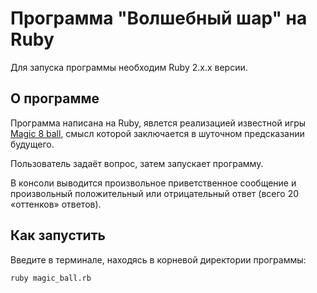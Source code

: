 # Программа "Волшебный шар" на Ruby

Для запуска программы необходим Ruby 2.x.x версии.

## О программе

Программа написана на Ruby, явлется реализацией известной игры <a href = https://ru.wikipedia.org/wiki/Magic_8_ball>Magic 8 ball</a>, смысл которой заключается в шуточном предсказании будущего.

Пользователь задаёт вопрос, затем запускает программу.

В консоли выводится произвольное приветственное сообщение и произвольный положительный или отрицательный ответ (всего 20 «оттенков» ответов).

## Как запустить

Введите в терминале, находясь в корневой директории программы: 
```
ruby magic_ball.rb
```
